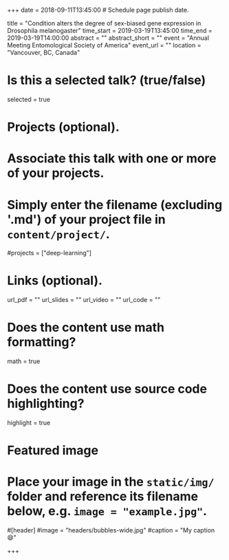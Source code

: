 +++
date = 2018-09-11T13:45:00  # Schedule page publish date.

title = "Condition alters the degree of sex-biased gene expression in Drosophila melanogaster"
time_start = 2019-03-19T13:45:00
time_end = 2019-03-19T14:00:00
abstract = ""
abstract_short = ""
event = "Annual Meeting Entomological Society of America"
event_url = ""
location = "Vancouver, BC, Canada"

# Is this a selected talk? (true/false)
selected = true

# Projects (optional).
#   Associate this talk with one or more of your projects.
#   Simply enter the filename (excluding '.md') of your project file in `content/project/`.
#projects = ["deep-learning"]

# Links (optional).
url_pdf = ""
url_slides = ""
url_video = ""
url_code = ""

# Does the content use math formatting?
math = true

# Does the content use source code highlighting?
highlight = true

# Featured image
# Place your image in the `static/img/` folder and reference its filename below, e.g. `image = "example.jpg"`.
#[header]
#image = "headers/bubbles-wide.jpg"
#caption = "My caption :smile:"

+++
